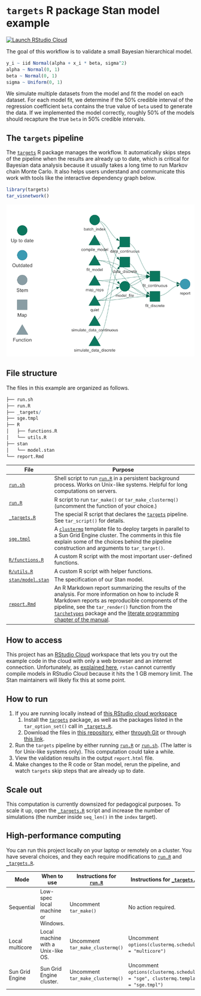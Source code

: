 
# `targets` R package Stan model example

[![Launch RStudio
Cloud](https://img.shields.io/badge/RStudio-Cloud-blue)](https://rstudio.cloud/project/1430719/)

The goal of this workflow is to validate a small Bayesian hierarchical
model.

``` r
y_i ~ iid Normal(alpha + x_i * beta, sigma^2)
alpha ~ Normal(0, 1)
beta ~ Normal(0, 1)
sigma ~ Uniform(0, 1)
```

We simulate multiple datasets from the model and fit the model on each
dataset. For each model fit, we determine if the 50% credible interval
of the regression coefficient `beta` contains the true value of `beta`
used to generate the data. If we implemented the model correctly,
roughly 50% of the models should recapture the true `beta` in 50%
credible intervals.

## The `targets` pipeline

The [`targets`](https://github.com/wlandau/targets) R package manages
the workflow. It automatically skips steps of the pipeline when the
results are already up to date, which is critical for Bayesian data
analysis because it usually takes a long time to run Markov chain Monte
Carlo. It also helps users understand and communicate this work with
tools like the interactive dependency graph below.

``` r
library(targets)
tar_visnetwork()
```

![](./images/graph.png)

## File structure

The files in this example are organized as follows.

``` r
├── run.sh
├── run.R
├── _targets/
├── sge.tmpl
├── R
│   ├── functions.R
│   └── utils.R
├── stan
│   └── model.stan
└── report.Rmd
```

| File                                                                                     | Purpose                                                                                                                                                                                                                                                                                                                                                                                                     |
| ---------------------------------------------------------------------------------------- | ----------------------------------------------------------------------------------------------------------------------------------------------------------------------------------------------------------------------------------------------------------------------------------------------------------------------------------------------------------------------------------------------------------- |
| [`run.sh`](https://github.com/wlandau/targets-stan/blob/master/run.sh)                   | Shell script to run [`run.R`](https://github.com/wlandau/targets-stan/blob/master/run.R) in a persistent background process. Works on Unix-like systems. Helpful for long computations on servers.                                                                                                                                                                                                          |
| [`run.R`](https://github.com/wlandau/targets-stan/blob/master/run.R)                     | R script to run `tar_make()` or `tar_make_clustermq()` (uncomment the function of your choice.)                                                                                                                                                                                                                                                                                                             |
| [`_targets.R`](https://github.com/wlandau/targets-stan/blob/master/_targets.R)           | The special R script that declares the [`targets`](https://github.com/wlandau/targets) pipeline. See `tar_script()` for details.                                                                                                                                                                                                                                                                            |
| [`sge.tmpl`](https://github.com/wlandau/targets-stan/blob/master/sge.tmpl)               | A [`clustermq`](https://github.com/mschubert/clustermq) template file to deploy targets in parallel to a Sun Grid Engine cluster. The comments in this file explain some of the choices behind the pipeline construction and arguments to `tar_target()`.                                                                                                                                                   |
| [`R/functions.R`](https://github.com/wlandau/targets-stan/blob/master/R/functions.R)     | A custom R script with the most important user-defined functions.                                                                                                                                                                                                                                                                                                                                           |
| [`R/utils.R`](https://github.com/wlandau/targets-stan/blob/master/R/functions.R)         | A custom R script with helper functions.                                                                                                                                                                                                                                                                                                                                                                    |
| [`stan/model.stan`](https://github.com/wlandau/targets-stan/blob/master/stan/model.stan) | The specification of our Stan model.                                                                                                                                                                                                                                                                                                                                                                        |
| [`report.Rmd`](https://github.com/wlandau/targets-stan/blob/master/report.Rmd)           | An R Markdown report summarizing the results of the analysis. For more information on how to include R Markdown reports as reproducible components of the pipeline, see the `tar_render()` function from the [`tarchetypes`](https://wlandau.github.io/tarchetypes) package and the [literate programming chapter of the manual](https://wlandau.github.io/targets-manual/files.html#literate-programming). |

## How to access

This project has an [RStudio
Cloud](https://rstudio.cloud/project/1430719/) workspace that lets you
try out the example code in the cloud with only a web browser and an
internet connection. Unfortunately, as [explained
here](https://community.rstudio.com/t/stan-on-rstudio-cloud-not-working/49224/3),
`rstan` cannot currently compile models in RStudio Cloud because it hits
the 1 GB memory limit. The Stan maintainers will likely fix this at some
point.

## How to run

1.  If you are running locally instead of [this RStudio cloud
    workspace](https://rstudio.cloud/project/1430691)
    1.  Install the [`targets`](https://github.com/wlandau/targets)
        package, as well as the packages listed in the
        `tar_option_set()` call in
        [`_targets.R`](https://github.com/wlandau/targets-stan/blob/master/_targets.R).
    2.  Download the files in [this
        repository](https://github.com/wlandau/targets-stan), either
        [through
        Git](https://happygitwithr.com/existing-github-first.html#new-rstudio-project-via-git-clone)
        or through [this
        link](https://github.com/wlandau/targets-stan/archive/master.zip).
2.  Run the `targets` pipeline by either running
    [`run.R`](https://github.com/wlandau/targets-stan/blob/master/run.R)
    or
    [`run.sh`](https://github.com/wlandau/targets-stan/blob/master/run.sh).
    (The latter is for Unix-like systems only). This computation could
    take a while.
3.  View the validation results in the output `report.html` file.
4.  Make changes to the R code or Stan model, rerun the pipeline, and
    watch `targets` skip steps that are already up to date.

## Scale out

This computation is currently downsized for pedagogical purposes. To
scale it up, open the
[`_targets.R`](https://github.com/wlandau/targets-stan/blob/master/_targets.R)
script and increase the number of simulations (the number inside
`seq_len()` in the `index` target).

## High-performance computing

You can run this project locally on your laptop or remotely on a
cluster. You have several choices, and they each require modifications
to [`run.R`](https://github.com/wlandau/targets-stan/blob/master/run.R)
and
[`_targets.R`](https://github.com/wlandau/targets-stan/blob/master/_targets.R).

| Mode            | When to use                        | Instructions for [`run.R`](https://github.com/wlandau/targets-stan/blob/master/run.R) | Instructions for [`_targets.R`](https://github.com/wlandau/targets-stan/blob/master/_targets.R) |
| --------------- | ---------------------------------- | ------------------------------------------------------------------------------------- | ----------------------------------------------------------------------------------------------- |
| Sequential      | Low-spec local machine or Windows. | Uncomment `tar_make()`                                                                | No action required.                                                                             |
| Local multicore | Local machine with a Unix-like OS. | Uncomment `tar_make_clustermq()`                                                      | Uncomment `options(clustermq.scheduler = "multicore")`                                          |
| Sun Grid Engine | Sun Grid Engine cluster.           | Uncomment `tar_make_clustermq()`                                                      | Uncomment `options(clustermq.scheduler = "sge", clustermq.template = "sge.tmpl")`               |
